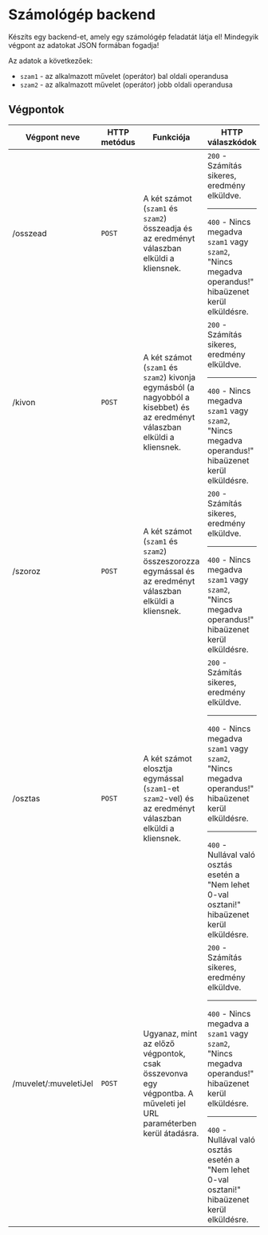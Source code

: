 # Számológép backend
Készíts egy backend-et, amely egy számológép feladatát látja el! Mindegyik végpont az adatokat JSON formában fogadja!

Az adatok a következőek:
 * `szam1` - az alkalmazott művelet (operátor) bal oldali operandusa
 * `szam2` - az alkalmazott művelet (operátor) jobb oldali operandusa

## Végpontok
| Végpont neve          | HTTP metódus | Funkciója                                                                                                               | HTTP válaszkódok                                                                                                                                                                                                                      |
|-----------------------|--------------|-------------------------------------------------------------------------------------------------------------------------|---------------------------------------------------------------------------------------------------------------------------------------------------------------------------------------------------------------------------------------|
| /osszead              | `POST`         | A két számot (`szam1` és `szam2`) összeadja és az eredményt válaszban elküldi a kliensnek.                                  | `200` - Számítás sikeres, eredmény elküldve.<hr>`400` - Nincs megadva `szam1` vagy `szam2`, "Nincs megadva operandus!" hibaüzenet kerül elküldésre.                                                                                             |
| /kivon                | `POST`         | A két számot (`szam1` és `szam2`) kivonja egymásból (a nagyobból a kisebbet) és az eredményt válaszban elküldi a kliensnek. | `200` - Számítás sikeres, eredmény elküldve.<hr>`400` - Nincs megadva `szam1` vagy `szam2`, "Nincs megadva operandus!" hibaüzenet kerül elküldésre.                                                                                             |
| /szoroz               | `POST`         | A két számot (`szam1` és `szam2`) összeszorozza egymással és az eredményt válaszban elküldi a kliensnek.                    | `200` - Számítás sikeres, eredmény elküldve.<hr>`400` - Nincs megadva `szam1` vagy `szam2`, "Nincs megadva operandus!" hibaüzenet kerül elküldésre.                                                                                             |
| /osztas               | `POST`         | A két számot elosztja egymással (`szam1`-et `szam2`-vel) és az eredményt válaszban elküldi a kliensnek.                     | `200` - Számítás sikeres, eredmény elküldve.<hr>`400` - Nincs megadva `szam1` vagy `szam2`, "Nincs megadva operandus!" hibaüzenet kerül elküldésre.<hr>`400` - Nullával való osztás esetén a "Nem lehet 0-val osztani!" hibaüzenet kerül elküldésre. |
| /muvelet/:muveletiJel | `POST`         | Ugyanaz, mint az előző végpontok, csak összevonva egy végpontba. A műveleti jel URL paraméterben kerül átadásra.      | `200` - Számítás sikeres, eredmény elküldve.<hr>`400` - Nincs megadva a `szam1` vagy `szam2`, "Nincs megadva operandus!" hibaüzenet kerül elküldésre.<hr>`400` - Nullával való osztás esetén a "Nem lehet 0-val osztani!" hibaüzenet kerül elküldésre. |